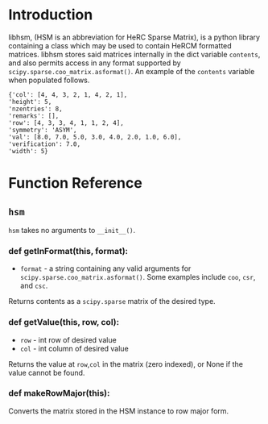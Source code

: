 # Introduction
libhsm, (HSM is an abbreviation for HeRC Sparse Matrix), is a python library containing a class which may be used to contain HeRCM formatted matrices. libhsm stores said matrices internally in the dict variable `contents`, and also permits access in any format supported by `scipy.sparse.coo_matrix.asformat()`. An example of the `contents` variable when populated follows. 

```
{'col': [4, 4, 3, 2, 1, 4, 2, 1],
'height': 5,
'nzentries': 8,
'remarks': [],
'row': [4, 3, 3, 4, 1, 1, 2, 4],
'symmetry': 'ASYM',
'val': [8.0, 7.0, 5.0, 3.0, 4.0, 2.0, 1.0, 6.0],
'verification': 7.0,
'width': 5}
```

# Function Reference
## `hsm` 
`hsm` takes no arguments to `__init__()`. 

### def getInFormat(this, format):
* `format` - a string containing any valid arguments for `scipy.sparse.coo_matrix.asformat()`. Some examples include `coo`, `csr`, and `csc`. 

Returns contents as a `scipy.sparse` matrix of the desired type. 

### def getValue(this, row, col):
* `row` - int row of desired value
* `col` - int column  of desired value

Returns the value at `row`,`col` in the matrix (zero indexed), or None if the value cannot be found. 

### def makeRowMajor(this): 
Converts the matrix stored in the HSM instance to row major form. 